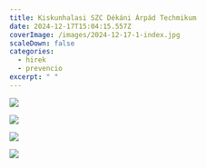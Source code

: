 ```yaml
---
title: Kiskunhalasi SZC Dékáni Árpád Techmikum
date: 2024-12-17T15:04:15.557Z
coverImage: /images/2024-12-17-1-index.jpg
scaleDown: false
categories:
  - hirek
  - prevencio
excerpt: " "
---
```

![](/images/2024-12-07-2.jpg)

![](/images/2024-12-17-3.jpg)

![](/images/2024-12-17-4.jpg)

![](/images/2024-12-17-5.jpg)